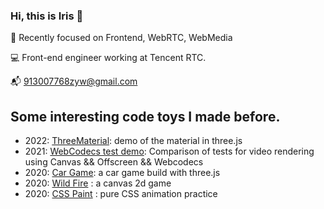 ### Hi, this is Iris 👋

🧐  Recently focused on Frontend, WebRTC, WebMedia

💻  Front-end engineer working at Tencent RTC.

📬  913007768zyw@gmail.com

## Some interesting code toys I made before.

- 2022: [ThreeMaterial](https://threejs-materials.vercel.app/): demo of the material in three.js
- 2021: [WebCodecs test demo](https://github.com/zhangyuiris/3-ways-to-mix-video-tracks-with-javascript): Comparison of tests for video rendering using Canvas && Offscreen && Webcodecs
- 2020: [Car Game](https://zhangyuiris.github.io/Car-Game/): a car game build with three.js
- 2020: [Wild Fire](https://zhangyuiris.github.io/Wildfire/#/) : a canvas 2d game
- 2020: [CSS Paint](https://zhangyuiris.github.io/CSS-Painter/) : pure CSS animation practice
